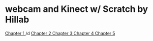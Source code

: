 # webcam and Kinect w/ Scratch by Hillab

[Chapter 1 ](https://hackmd.io/Geeepb__Sbqx_0xY-H9i3Q#) /d
[Chapter 2 ](https://hackmd.io/pmZVcZmYSAOLnVWC2q3DwA)
[Chapter 3 ](https://hackmd.io/lE68lVMGTJmeAV_SqPx1NA)
[Chapter 4 ](https://hackmd.io/K3EKfxeHR0CWuSdYlLQi2A#)
[Chapter 5 ](https://hackmd.io/huy9qtguSECQkfoITWyxlQ#)
